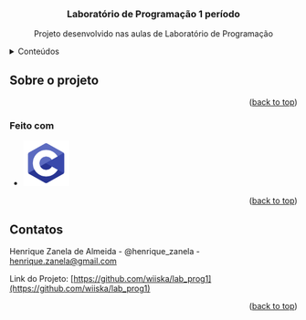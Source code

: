 <a id="readme-top"></a>

<br />
<div align="center">

<h3 align="center">Laboratório de Programação 1 período</h3>

  <p align="center">
    Projeto desenvolvido nas aulas de Laboratório de Programação
    <br />
  </p>
</div>



<!-- TABLE OF CONTENTS -->
<details>
  <summary>Conteúdos</summary>
  <ol>
    <li>
      <a href="#about-the-project">Sobre o projeto</a>
      <ul>
        <li><a href="#built-with">Feito com</a></li>
      </ul>
    </li>
    <li><a href="#contact">Contatos</a></li>
  </ol>
</details>



<!-- ABOUT THE PROJECT -->
## Sobre o projeto



<p align="right">(<a href="#readme-top">back to top</a>)</p>



### Feito com

* <img src="c-programming.png" alt="C" width="80" height="80">

<p align="right">(<a href="#readme-top">back to top</a>)</p>


<!-- CONTACT -->
## Contatos

Henrique Zanela de Almeida - @henrique_zanela - henrique.zanela@gmail.com

Link do Projeto: [https://github.com/wiiska/lab_prog1](https://github.com/wiiska/lab_prog1)

<p align="right">(<a href="#readme-top">back to top</a>)</p>
